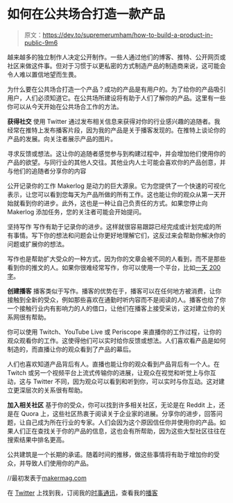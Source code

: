 # 如何在公共场合打造一款产品

> 原文：<https://dev.to/supremerumham/how-to-build-a-product-in-public-9m6>

越来越多的独立制作人决定公开制作。一些人通过他们的博客、推特、公开网页或社区来做这件事。但对于习惯于以更私密的方式制造产品的制造商来说，这可能会令人难以置信地望而生畏。

为什么要在公共场合打造一个产品？成功的产品是有用户的。为了给你的产品吸引用户，人们必须知道它。在公共场所建设将有助于人们了解你的产品。这里有一些你可以从今天开始在公共场合工作的方法。

**获得社交**
使用 Twitter 通过发布相关信息来获得对你的行业感兴趣的追随者。我经常在推特上发布播客片段，因为我的产品是关于播客发现的。在推特上谈论你的产品的发展。向关注者展示产品的图片。

寻求反馈或想法。这让你的追随者感觉参与到构建过程中，并会增加他们使用你的产品的欲望。与同行业的其他人交往。其他业内人士可能会喜欢你的产品创意，并与他们的追随者分享你的内容

公开记录你的工作
Makerlog 是动力的巨大源泉。它为您提供了一个快速的可视化表示，让您可以看到您每天为产品所做的所有工作。这也能让你的观众从第一天开始就看到你的进步。此外，这也是一种让自己负责任的方式。如果您停止向 Makerlog 添加任务，您的关注者可能会开始提问。

坚持写作
写作有助于记录你的进步。这样就很容易跟踪已经完成或计划完成的所有事情。写下你的想法和问题会让你更好地理解它们，这反过来会帮助你解决你的问题或扩展你的想法。

写作也是帮助扩大受众的一种方式，因为你的文章会被不同的人看到，而不是那些看到你的推文的人。如果你很难经常写作，你可以使用一个平台，比如[一天 200 字](https://200wordsaday.com/)。

**创建播客**
播客类似于写作。播客的优势在于，播客可以在任何地方被消费，让你接触到全新的受众，例如那些喜欢在通勤时听内容而不是阅读的人。播客也给了你一个接触行业内有影响力的人的借口，让他们在播客上接受采访，这对建立你的关系网很有帮助。

你可以使用 Twitch、YouTube Live 或 Periscope 来直播你的工作过程，让你的观众观看你的工作。这使得他们可以实时给你反馈或想法。人们喜欢看产品是如何制造的，而直播让你的观众看到了产品的幕后。

人们也喜欢知道产品背后有人。直播也能让你的观众看到产品背后有一个人。在 Twitch 或另一个视频平台上流式传输你的进展，让观众在视觉和听觉上与你互动，这与 Twitter 不同，因为观众可以看到和听到你，可以实时与你互动。这对建立更深层次的关系很有帮助。

**加入相关社区**
基于你的受众，你可以找到许多相关社区，无论是在 Reddit 上，还是在 Quora 上，这些社区热衷于阅读关于企业家的进展。分享你的进步，回答问题，让自己成为所在行业的专家。人们会因为这个原因信任你并使用你的产品。如果人们正在查找关于你的产品的信息，这也会有所帮助，因为这些大型社区往往在搜索结果中排名更高。

公共建筑是一个长期的承诺。随着时间的推移，做这些事情将有助于增加你的受众，并导致人们使用你的产品。

//最初发表于[makermag.com](https://makermag.com/2019/03/26/make-in-public/)

在 [Twitter](https://twitter.com/SupremeRumHam) 上找到我，订阅我的[时事通讯](http://eepurl.com/ggT0OP)，查看我的[播客](https://overcast.fm/+RG5gYYsZ0)